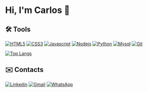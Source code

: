 # Hi, I'm Carlos 👋



<!-- skills -->
## 🛠️ Tools 

[![HTML5](https://img.shields.io/badge/HTML5-E34F26?style=for-the-badge&logo=html5&logoColor=white)](#)
[![CSS3](https://img.shields.io/badge/CSS3-1572B6?style=for-the-badge&logo=css3&logoColor=white)](#)
[![Javascript](https://img.shields.io/badge/JavaScript-FFA500?style=for-the-badge&logo=javascript&logoColor=white)](#)
[![Nodejs](https://img.shields.io/badge/Node.js-43853D?style=for-the-badge&logo=node.js&logoColor=white)](#)
[![Python](https://img.shields.io/badge/Python-3776AB?style=for-the-badge&logo=python&logoColor=white)](#)
[![Mysql](https://img.shields.io/badge/MySQL-993399?style=for-the-badge&logo=mysql&logoColor=white)](#)
[![Git](https://img.shields.io/badge/Git-FF5722?style=for-the-badge&logo=git&logoColor=white)](#)

<!-- analytics -->
[![Top Langs](https://github-readme-stats.vercel.app/api/top-langs/?username=carlosCmsa&layout=compact)](https://github.com/carlosCmsa/github-readme-stats)


<!-- links -->
## ✉️ Contacts 

[![Linkedin](https://img.shields.io/badge/LinkedIn-0077B5?style=for-the-badge&logo=linkedin&logoColor=white)](https://www.linkedin.com/in/carloscmsa/)
[![Gmail](https://img.shields.io/badge/Gmail-D14836?style=for-the-badge&logo=gmail&logoColor=white)](mailto:carlosmiguel.with@gmail.com)
[![WhatsApp](https://img.shields.io/badge/WhatsApp-25D366?style=for-the-badge&logo=whatsapp&logoColor=white)](http://api.whatsapp.com/send?phone=5511981305551)









